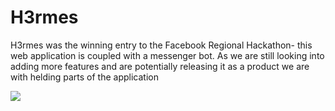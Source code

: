# H3rmes

H3rmes was the winning entry to the Facebook Regional Hackathon- this web application is coupled with a messenger bot. As we are still looking into adding more features and are potentially releasing it as a product we are with helding parts of the application

<img src="http://i.imgur.com/8Lets5w.png">
